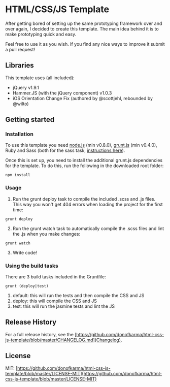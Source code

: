 HTML/CSS/JS Template
====================

After getting bored of setting up the same prototyping framework over and over again, I decided to create this template. The main idea behind it is to make prototyping quick and easy.

Feel free to use it as you wish. If you find any nice ways to improve it submit a pull request!

Libraries
---------------------

This template uses (all included):
- jQuery v1.9.1
- Hammer.JS (with the jQuery component) v1.0.3
- iOS Orientation Change Fix (authored by @scottjehl, rebounded by @wilto)

Getting started
---------------------

### Installation

To use this template you need [node.js](http://nodejs.org/download/) (min v0.8.0), [grunt.js](https://github.com/gruntjs/grunt/wiki/Getting-started) (min v0.4.0), Ruby and Sass (both for the sass task, [instructions here](https://github.com/gruntjs/grunt-contrib-sass#the-sass-task)).

Once this is set up, you need to install the additional grunt.js dependencies for the template. To do this, run the following in the downloaded root folder:

`npm install`

### Usage

1) Run the grunt deploy task to compile the included .scss and .js files. This way you won't get 404 errors when loading the project for the first time:

`grunt deploy`

2) Run the grunt watch task to automatically compile the .scss files and lint the .js when you make changes:

`grunt watch`

3) Write code!

### Using the build tasks

There are 3 build tasks included in the Gruntfile:

`grunt (deploy|test)`

1. default: this will run the tests and then compile the CSS and JS
2. deploy: this will compile the CSS and JS
3. test: this will run the jasmine tests and lint the JS

Release History
---------------------

For a full release history, see the [https://github.com/donofkarma/html-css-js-template/blob/master/CHANGELOG.md](Changelog).

License
---------------------

MIT: [https://github.com/donofkarma/html-css-js-template/blob/master/LICENSE-MIT](https://github.com/donofkarma/html-css-js-template/blob/master/LICENSE-MIT)